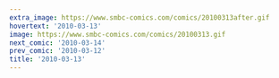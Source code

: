 ```yaml
---
extra_image: https://www.smbc-comics.com/comics/20100313after.gif
hovertext: '2010-03-13'
image: https://www.smbc-comics.com/comics/20100313.gif
next_comic: '2010-03-14'
prev_comic: '2010-03-12'
title: '2010-03-13'
---
```



